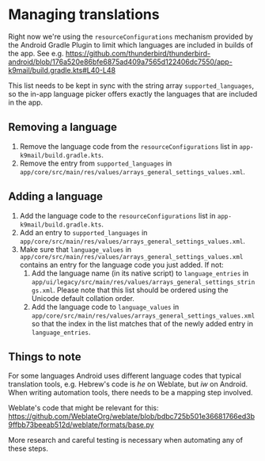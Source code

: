 # Managing translations

Right now we're using the `resourceConfigurations` mechanism provided by the Android Gradle Plugin to limit which
languages are included in builds of the app.
See e.g. https://github.com/thunderbird/thunderbird-android/blob/176a520e86bfe6875ad409a7565d122406dc7550/app-k9mail/build.gradle.kts#L40-L48

This list needs to be kept in sync with the string array `supported_languages`, so the in-app language picker offers
exactly the languages that are included in the app.

## Removing a language

1. Remove the language code from the `resourceConfigurations` list in `app-k9mail/build.gradle.kts`.
2. Remove the entry from `supported_languages` in `app/core/src/main/res/values/arrays_general_settings_values.xml`.

## Adding a language

1. Add the language code to the `resourceConfigurations` list in `app-k9mail/build.gradle.kts`.
2. Add an entry to `supported_languages` in `app/core/src/main/res/values/arrays_general_settings_values.xml`.
3. Make sure that `language_values` in `app/core/src/main/res/values/arrays_general_settings_values.xml` contains an
   entry for the language code you just added. If not:
   1. Add the language name (in its native script) to `language_entries` in
      `app/ui/legacy/src/main/res/values/arrays_general_settings_strings.xml`. Please note that this list should be
      ordered using the Unicode default collation order.
   2. Add the language code to `language_values` in `app/core/src/main/res/values/arrays_general_settings_values.xml`
      so that the index in the list matches that of the newly added entry in `language_entries`.

## Things to note

For some languages Android uses different language codes that typical translation tools, e.g. Hebrew's code is _he_ on
Weblate, but _iw_ on Android. When writing automation tools, there needs to be a mapping step involved.

Weblate's code that might be relevant for this:
https://github.com/WeblateOrg/weblate/blob/bdbc725b501e36681766ed3b9ffbb73beeab512d/weblate/formats/base.py

More research and careful testing is necessary when automating any of these steps.
